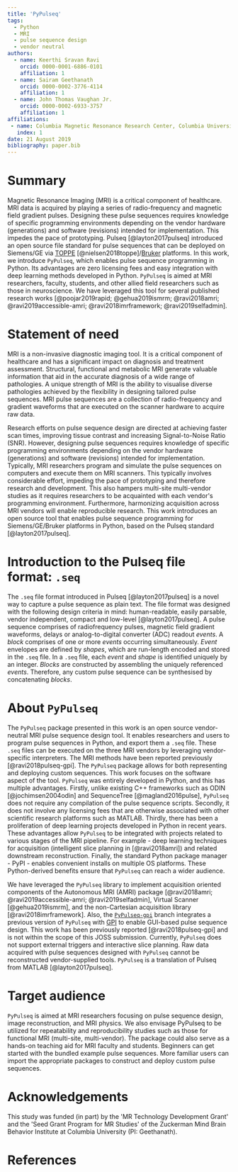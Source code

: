 ```yaml
---
title: 'PyPulseq'
tags:
  - Python
  - MRI
  - pulse sequence design
  - vendor neutral
authors:
  - name: Keerthi Sravan Ravi
    orcid: 0000-0001-6886-0101
    affiliation: 1
  - name: Sairam Geethanath
    orcid: 0000-0002-3776-4114
    affiliation: 1
  - name: John Thomas Vaughan Jr.
    orcid: 0000-0002-6933-3757
    affiliation: 1  
affiliations:
 - name: Columbia Magnetic Resonance Research Center, Columbia University in the City of New York, USA
   index: 1
date: 21 August 2019
bibliography: paper.bib
---
```


# Summary

Magnetic Resonance Imaging (MRI) is a critical component of healthcare. MRI data is acquired by playing a series of 
radio-frequency and magnetic field gradient pulses. Designing these pulse sequences requires knowledge of specific 
programming environments depending on the vendor hardware (generations) and software (revisions) intended for 
implementation. This impedes the pace of prototyping. Pulseq [@layton2017pulseq] introduced an open source file 
standard for pulse sequences that can be deployed on Siemens/GE via [TOPPE](https://toppemri.github.io) 
[@nielsen2018toppe]/[Bruker](https://github.com/pulseq/bruker_interpreter) platforms. In this work, we introduce 
`PyPulseq`, which enables pulse sequence programming in Python. Its advantages are zero licensing fees and easy 
integration with deep learning methods developed in Python. `PyPulseq` is aimed at MRI researchers, faculty, students, 
and other allied field researchers such as those in neuroscience. We have leveraged this tool for several published 
research works [@poojar2019rapid; @gehua2019ismrm; @ravi2018amri; @ravi2019accessible-amri; @ravi2018imrframework; 
@ravi2019selfadmin].

# Statement of need

MRI is a non-invasive diagnostic imaging tool. It is a critical component of healthcare and has a significant impact on 
diagnosis and treatment assessment. Structural, functional and metabolic MRI generate valuable information that aid in 
the accurate diagnosis of a wide range of pathologies. A unique strength of MRI is the ability to visualise diverse 
pathologies achieved by the flexibility in designing tailored pulse sequences. MRI pulse sequences are a collection of 
radio-frequency and gradient waveforms that are executed on the scanner hardware to acquire raw data. 

Research efforts on pulse sequence design are directed at achieving faster scan times, improving tissue contrast and 
increasing Signal-to-Noise Ratio (SNR). However, designing pulse sequences requires knowledge of specific programming 
environments depending on the vendor hardware (generations) and software (revisions) intended for implementation. 
Typically, MRI researchers program and simulate the pulse sequences on computers and execute them on MRI scanners. This 
typically involves considerable effort, impeding the pace of prototyping and therefore research and development. This 
also hampers multi-site multi-vendor studies as it requires researchers to be acquainted with each vendor's programming 
environment. Furthermore, harmonizing acquisition across MRI vendors will enable reproducible research. This work 
introduces an open source tool that enables pulse sequence programming for Siemens/GE/Bruker platforms in Python, based 
on the Pulseq standard [@layton2017pulseq].

# Introduction to the Pulseq file format: `.seq`

The `.seq` file format introduced in Pulseq [@layton2017pulseq] is a novel way to capture a pulse sequence as plain 
text. The file format was designed with the following design criteria in mind: human-readable, easily parsable, vendor 
independent, compact and low-level [@layton2017pulseq]. A pulse sequence comprises of radiofrequency pulses, magnetic 
field gradient waveforms, delays or analog-to-digital converter (ADC) readout *events*. A *block* comprises of one or 
more *events* occurring simultaneously. *Event* envelopes are defined by *shapes*, which are run-length encoded and 
stored in the `.seq` file. In a `.seq` file, each *event* and *shape* is identified uniquely by an integer. *Blocks* 
are constructed by assembling the uniquely referenced *events*. Therefore, any custom pulse sequence can be synthesised 
by concatenating *blocks*.

# About `PyPulseq`

The `PyPulseq` package presented in this work is an open source vendor-neutral MRI pulse sequence design tool. It 
enables researchers and users to program pulse sequences in Python, and export them a `.seq` file. These `.seq` files 
can be executed on the three MRI vendors by leveraging vendor-specific interpreters. The MRI methods have been reported 
previously [@ravi2018pulseq-gpi]. The `PyPulseq` package allows for both representing and deploying custom sequences. 
This work focuses on the software aspect of the tool. `PyPulseq` was entirely developed in Python, and this has multiple 
advantages. Firstly, unlike existing C++ frameworks such as ODIN [@jochimsen2004odin] and SequenceTree [@magland2016pulse],
`PyPulseq` does not require any compilation of the pulse sequence scripts. Secondly, it does not involve any licensing 
fees that are otherwise associated with other scientific research platforms such as MATLAB. Thirdly, there has been a 
proliferation of deep learning projects developed in Python in recent years. These advantages allow `PyPulseq` to be 
integrated with projects related to various stages of the MRI pipeline. For example - deep learning techniques for 
acquisition (intelligent slice planning in [@ravi2018amri]) and related downstream reconstruction. Finally, the 
standard Python package manager - PyPI - enables convenient installs on multiple OS platforms. These Python-derived 
benefits ensure that `PyPulseq` can reach a wider audience.

We have leveraged the `PyPulseq` library to implement acquisition oriented components of the Autonomous MRI (AMRI) 
package [@ravi2018amri; @ravi2019accessible-amri; @ravi2019selfadmin], Virtual Scanner [@gehua2019ismrm], and the 
non-Cartesian acquisition library [@ravi2018imrframework]. Also, the [`PyPulseq-gpi`](https://github.com/imr-framework/pypulseq/tree/pypulseq-gpi) branch 
integrates a previous version of `PyPulseq` with [GPI](http://gpilab.com/) to enable GUI-based pulse sequence design. This work has 
been previously reported [@ravi2018pulseq-gpi] and is not within the scope of this JOSS submission. Currently, 
`PyPulseq` does not support external triggers and interactive slice planning. Raw data acquired with pulse sequences 
designed with `PyPulseq` cannot be reconstructed vendor-supplied tools. `PyPulseq` is a translation of Pulseq from 
MATLAB [@layton2017pulseq].

# Target audience

`PyPulseq` is aimed at MRI researchers focusing on pulse sequence design, image reconstruction, and MRI physics. We also 
envisage PyPulseq to be utilized for repeatability and reproducibility studies such as those for functional MRI 
(multi-site, multi-vendor). The package could also serve as a hands-on teaching aid for MRI faculty and students. 
Beginners can get started with the bundled example pulse sequences. More familiar users can import the appropriate 
packages to construct and deploy custom pulse sequences.

# Acknowledgements

This study was funded (in part) by the 'MR Technology Development Grant' and the 'Seed Grant Program for MR Studies' 
of the Zuckerman Mind Brain Behavior Institute at Columbia University (PI: Geethanath).

# References
